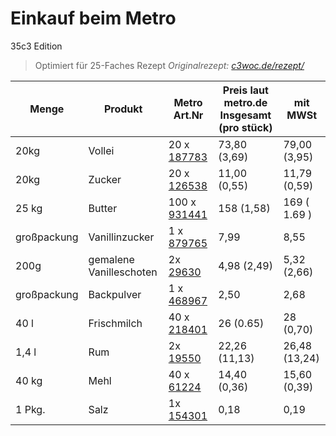  Einkauf beim Metro
====================
35c3 Edition

> Optimiert für 25-Faches Rezept
*Originalrezept: [c3woc.de/rezept/](https://c3woc.de/rezept/)*

| Menge | Produkt | Metro Art.Nr | Preis laut metro.de Insgesamt (pro stück) | mit MWSt |
| ----- | ------- |-----|-- |-- |
| 20kg  | Vollei  | 20 x [187783](https://produkte.metro.de/shop/pv/BTY-X187825/0032/0021/Wiesenhof-Eifix-Vollei-fl%C3%BCssig-pasteurisiert-1-kg-Packung) | 73,80 (3,69) | 79,00 (3,95) |
| 20kg  | Zucker  | 20 x [126538](https://produkte.metro.de/shop/pv/BTY-X322462/0032/0021/aro-Raffinade-Zucker-1-kg-Packung) | 11,00 (0,55) | 11,79 (0,59) |
| 25 kg | Butter  | 100 x [931441](https://produkte.metro.de/shop/pv/BTY-X314169/0032/0021/aro-QS-Butter-mild-ges%C3%A4uert-82-Fett-250-g-St%C3%BCck) | 158 (1,58) | 169 ( 1.69 ) |
| großpackung | Vanillinzucker | 1 x [879765](https://produkte.metro.de/shop/pv/BTY-X267075/0032/0021/Dr.-Oetker-Vanillin-Zucker-1-50-kg) | 7,99 | 8,55 |
| 200g  | gemalene Vanilleschoten | 2x [29630](https://produkte.metro.de/shop/pv/BTY-X29672/0032/0021/Pickerd-Vanila-skandinavische-Vanille-Spezialit%C3%A4t-mit-gemahlenen-Vanilleschoten-100-g-Dose) | 4,98 (2,49) | 5,32 (2,66) |
| großpackung | Backpulver | 1 x [468967](https://produkte.metro.de/shop/pv/BTY-X684012/0032/0021/Horeca-Select-Backpulver-1-kg-Packung) | 2,50 | 2,68 |
| 40 l | Frischmilch | 40 x [218401](https://produkte.metro.de/shop/pv/BTY-X702948/0032/0021/aro-frische-Vollmilch-3-5-Fett-1-l-Packung) | 26 (0.65) | 28 (0,70) |
| 1,4 l | Rum | 2x [19550](https://produkte.metro.de/shop/pv/BTY-X19592/0032/0021/Havana-Club-A%C3%B1ejo-3-A%C3%B1os-Rum-40-Vol.-0-7-l-Flasche) | 22,26 (11,13) | 26,48 (13,24) |
| 40 kg | Mehl | 40 x [61224](https://produkte.metro.de/shop/pv/BTY-X245248/0032/0021/aro-Weizenmehl-Type-405-1-kg-Packung) | 14,40 (0,36) | 15,60 (0,39) |
| 1 Pkg. | Salz | 1x [154301](https://produkte.metro.de/shop/pv/BTY-X351156/0032/0021/aro-Speisesalz-feink%C3%B6rnig-500-g-Packung) | 0,18 | 0,19 |

